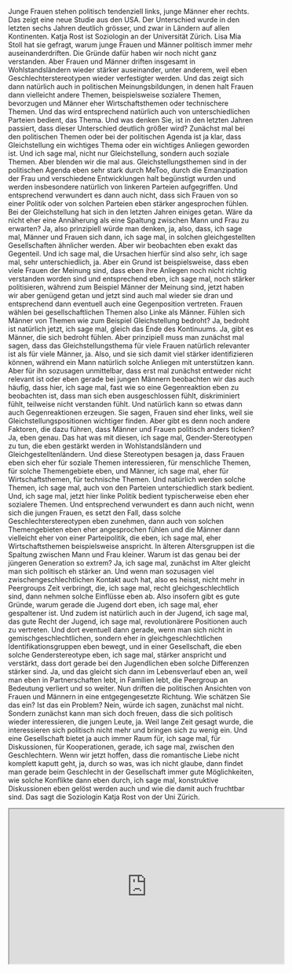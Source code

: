 Junge Frauen stehen politisch tendenziell links, junge Männer eher rechts. Das zeigt eine neue Studie aus den USA. Der Unterschied wurde in den letzten sechs Jahren deutlich grösser, und zwar in Ländern auf allen Kontinenten. Katja Rost ist Soziologin an der Universität Zürich. Lisa Mia Stoll hat sie gefragt, warum junge Frauen und Männer politisch immer mehr auseinanderdriften. Die Gründe dafür haben wir noch nicht ganz verstanden. Aber Frauen und Männer driften insgesamt in Wohlstandsländern wieder stärker auseinander, unter anderem, weil eben Geschlechterstereotypen wieder verfestigter werden. Und das zeigt sich dann natürlich auch in politischen Meinungsbildungen, in denen halt Frauen dann vielleicht andere Themen, beispielsweise sozialere Themen, bevorzugen und Männer eher Wirtschaftsthemen oder technischere Themen. Und das wird entsprechend natürlich auch von unterschiedlichen Parteien bedient, das Thema. Und was denken Sie, ist in den letzten Jahren passiert, dass dieser Unterschied deutlich größer wird? Zunächst mal bei den politischen Themen oder bei der politischen Agenda ist ja klar, dass Gleichstellung ein wichtiges Thema oder ein wichtiges Anliegen geworden ist. Und ich sage mal, nicht nur Gleichstellung, sondern auch soziale Themen. Aber blenden wir die mal aus. Gleichstellungsthemen sind in der politischen Agenda eben sehr stark durch MeToo, durch die Emanzipation der Frau und verschiedene Entwicklungen halt begünstigt wurden und werden insbesondere natürlich von linkeren Parteien aufgegriffen. Und entsprechend verwundert es dann auch nicht, dass sich Frauen von so einer Politik oder von solchen Parteien eben stärker angesprochen fühlen. Bei der Gleichstellung hat sich in den letzten Jahren einiges getan. Wäre da nicht eher eine Annäherung als eine Spaltung zwischen Mann und Frau zu erwarten? Ja, also prinzipiell würde man denken, ja, also, dass, ich sage mal, Männer und Frauen sich dann, ich sage mal, in solchen gleichgestellten Gesellschaften ähnlicher werden. Aber wir beobachten eben exakt das Gegenteil. Und ich sage mal, die Ursachen hierfür sind also sehr, ich sage mal, sehr unterschiedlich, ja. Aber ein Grund ist beispielsweise, dass eben viele Frauen der Meinung sind, dass eben ihre Anliegen noch nicht richtig verstanden worden sind und entsprechend eben, ich sage mal, noch stärker politisieren, während zum Beispiel Männer der Meinung sind, jetzt haben wir aber genügend getan und jetzt sind auch mal wieder sie dran und entsprechend dann eventuell auch eine Gegenposition vertreten. Frauen wählen bei gesellschaftlichen Themen also Linke als Männer. Fühlen sich Männer von Themen wie zum Beispiel Gleichstellung bedroht? Ja, bedroht ist natürlich jetzt, ich sage mal, gleich das Ende des Kontinuums. Ja, gibt es Männer, die sich bedroht fühlen. Aber prinzipiell muss man zunächst mal sagen, dass das Gleichstellungsthema für viele Frauen natürlich relevanter ist als für viele Männer, ja. Also, und sie sich damit viel stärker identifizieren können, während ein Mann natürlich solche Anliegen mit unterstützen kann. Aber für ihn sozusagen unmittelbar, dass erst mal zunächst entweder nicht relevant ist oder eben gerade bei jungen Männern beobachten wir das auch häufig, dass hier, ich sage mal, fast wie so eine Gegenreaktion eben zu beobachten ist, dass man sich eben ausgeschlossen fühlt, diskriminiert fühlt, teilweise nicht verstanden fühlt. Und natürlich kann so etwas dann auch Gegenreaktionen erzeugen. Sie sagen, Frauen sind eher links, weil sie Gleichstellungspositionen wichtiger finden. Aber gibt es denn noch andere Faktoren, die dazu führen, dass Männer und Frauen politisch anders ticken? Ja, eben genau. Das hat was mit diesen, ich sage mal, Gender-Stereotypen zu tun, die eben gestärkt werden in Wohlstandsländern und Gleichgestelltenländern. Und diese Stereotypen besagen ja, dass Frauen eben sich eher für soziale Themen interessieren, für menschliche Themen, für solche Themengebiete eben, und Männer, ich sage mal, eher für Wirtschaftsthemen, für technische Themen. Und natürlich werden solche Themen, ich sage mal, auch von den Parteien unterschiedlich stark bedient. Und, ich sage mal, jetzt hier linke Politik bedient typischerweise eben eher sozialere Themen. Und entsprechend verwundert es dann auch nicht, wenn sich die jungen Frauen, es setzt den Fall, dass solche Geschlechterstereotypen eben zunehmen, dann auch von solchen Themengebieten eben eher angesprochen fühlen und die Männer dann vielleicht eher von einer Parteipolitik, die eben, ich sage mal, eher Wirtschaftsthemen beispielsweise anspricht. In älteren Altersgruppen ist die Spaltung zwischen Mann und Frau kleiner. Warum ist das genau bei der jüngeren Generation so extrem? Ja, ich sage mal, zunächst im Alter gleicht man sich politisch eh stärker an. Und wenn man sozusagen viel zwischengeschlechtlichen Kontakt auch hat, also es heisst, nicht mehr in Peergroups Zeit verbringt, die, ich sage mal, recht gleichgeschlechtlich sind, dann nehmen solche Einflüsse eben ab. Also insofern gibt es gute Gründe, warum gerade die Jugend dort eben, ich sage mal, eher gespaltener ist. Und zudem ist natürlich auch in der Jugend, ich sage mal, das gute Recht der Jugend, ich sage mal, revolutionärere Positionen auch zu vertreten. Und dort eventuell dann gerade, wenn man sich nicht in gemischgeschlechtlichen, sondern eher in gleichgeschlechtlichen Identifikationsgruppen eben bewegt, und in einer Gesellschaft, die eben solche Genderstereotype eben, ich sage mal, stärker anspricht und verstärkt, dass dort gerade bei den Jugendlichen eben solche Differenzen stärker sind. Ja, und das gleicht sich dann im Lebensverlauf eben an, weil man eben in Partnerschaften lebt, in Familien lebt, die Peergroup an Bedeutung verliert und so weiter. Nun driften die politischen Ansichten von Frauen und Männern in eine entgegengesetzte Richtung. Wie schätzen Sie das ein? Ist das ein Problem? Nein, würde ich sagen, zunächst mal nicht. Sondern zunächst kann man sich doch freuen, dass die sich politisch wieder interessieren, die jungen Leute, ja. Weil lange Zeit gesagt wurde, die interessieren sich politisch nicht mehr und bringen sich zu wenig ein. Und eine Gesellschaft bietet ja auch immer Raum für, ich sage mal, für Diskussionen, für Kooperationen, gerade, ich sage mal, zwischen den Geschlechtern. Wenn wir jetzt hoffen, dass die romantische Liebe nicht komplett kaputt geht, ja, durch so was, was ich nicht glaube, dann findet man gerade beim Geschlecht in der Gesellschaft immer gute Möglichkeiten, wie solche Konflikte dann eben durch, ich sage mal, konstruktive Diskussionen eben gelöst werden auch und wie die damit auch fruchtbar sind. Das sagt die Soziologin Katja Rost von der Uni Zürich.

<iframe width="560" height="315" src="https://www.srf.ch/play/embed?urn=urn:srf:audio:748a2c44-3422-40c5-8a77-d864037574bf&subdivisions=false" allowfullscreen allow="geolocation *; autoplay; encrypted-media"></iframe>
